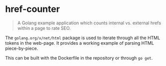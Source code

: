 # href-counter

> A Golang example application which counts internal vs. external hrefs within a page to rate SEO.

The `golang.org/x/net/html` package is used to iterate through all the HTML tokens in the web-page. It provides a working example of parsing HTML piece-by-piece. 

This can be built with the Dockerfile in the repository or through `go get`.
